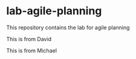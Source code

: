 # lab-agile-planning
This repository contains the lab for agile planning


This is from David

This is from Michael

